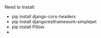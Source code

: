 Need to Install:

* pip install django-cors-headers
* pip install djangorestframework-simplejwt
* pip install Pillow
* 
